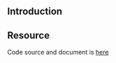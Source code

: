 ## Introduction

## Resource

Code source and document is [here](https://github.com/kcl-lang/artifacthub/tree/main/required-annotations)
